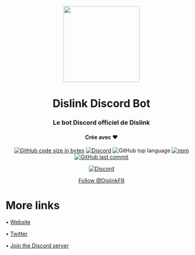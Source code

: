 <p align="center">
  <img width="200" src="https://cdn.staffe.net/OBdU6Rotyw.png">
</p>
<h1 align="center">Dislink Discord Bot</h1>
<h3 align="center">Le bot Discord officiel de Dislink</h3>
<h4 align="center">Crée avec ❤️</h4>
<p align="center">
  <a href="https://github.com/IceroDev/Dislink-Discord-Bot"><img alt="GitHub code size in bytes" src="https://img.shields.io/github/languages/code-size/IceroDev/Dislink-Discord-Bot?style=for-the-badge"></a> <a href="https://my.dislink.fr/dislink"><img alt="Discord" src="https://img.shields.io/discord/859474695133200394?label=Serveur%20Discord&style=for-the-badge"></a> <img alt="GitHub top language" src="https://img.shields.io/github/languages/top/IceroDev/Dislink-Discord-Bot?style=for-the-badge"> <a href="https://www.npmjs.com/package/discord.js"><img alt="npm" src="https://img.shields.io/npm/v/discord.js?label=discord.js&style=for-the-badge"></a> <a href="https://github.com/IceroDev/Dislink-Discord-Bot"><img alt="GitHub last commit" src="https://img.shields.io/github/last-commit/IceroDev/Dislink-Discord-Bot?style=for-the-badge"></a>
</p>
<p align="center">
  <a href="https://my.dislink/dislink"><img src="https://discord.com/api/guilds/859474695133200394/embed.png?style=banner3" alt="Discord"></a>
 </p>
<p align="center">
  <a href="https://twitter.com/DislinkFR?ref_src=twsrc%5Etfw" class="twitter-follow-button" data-show-count="false">Follow @DislinkFR</a>
  </p>

<h1>More links</h1>

• [Website](https://dislink.fr/)

• [Twitter](https://twitter.com/DislinkFR)

• [Join the Discord server](https://my.dislink.fr/dislink)
